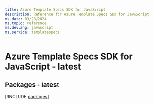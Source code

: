 ```yaml
---
title: Azure Template Specs SDK for JavaScript
description: Reference for Azure Template Specs SDK for JavaScript
ms.date: 03/28/2024
ms.topic: reference
ms.devlang: javascript
ms.service: templatespecs
---
```

# Azure Template Specs SDK for JavaScript - latest
## Packages - latest
[!INCLUDE [packages](template-specs-index.md)]